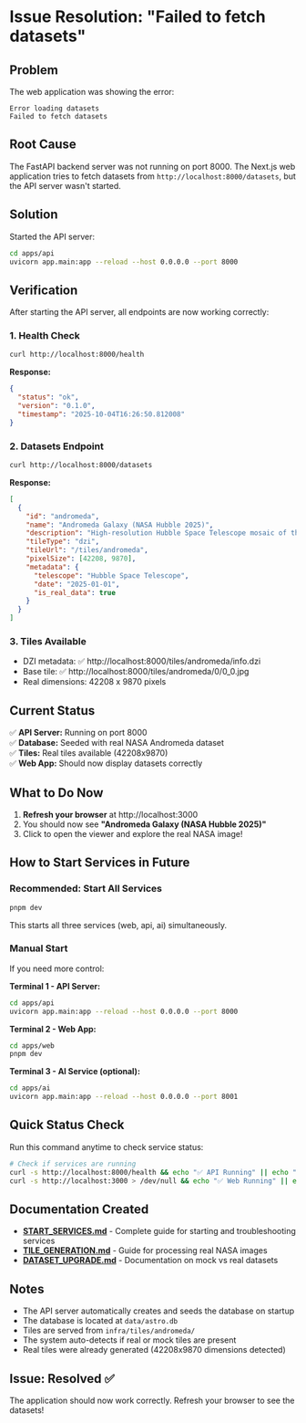 # Issue Resolution: "Failed to fetch datasets"

## Problem

The web application was showing the error:

```
Error loading datasets
Failed to fetch datasets
```

## Root Cause

The FastAPI backend server was not running on port 8000. The Next.js web application tries to fetch datasets from `http://localhost:8000/datasets`, but the API server wasn't started.

## Solution

Started the API server:

```bash
cd apps/api
uvicorn app.main:app --reload --host 0.0.0.0 --port 8000
```

## Verification

After starting the API server, all endpoints are now working correctly:

### 1. Health Check

```bash
curl http://localhost:8000/health
```

**Response:**

```json
{
  "status": "ok",
  "version": "0.1.0",
  "timestamp": "2025-10-04T16:26:50.812008"
}
```

### 2. Datasets Endpoint

```bash
curl http://localhost:8000/datasets
```

**Response:**

```json
[
  {
    "id": "andromeda",
    "name": "Andromeda Galaxy (NASA Hubble 2025)",
    "description": "High-resolution Hubble Space Telescope mosaic of the Andromeda Galaxy (M31). 42208x9870 pixels of stunning detail...",
    "tileType": "dzi",
    "tileUrl": "/tiles/andromeda",
    "pixelSize": [42208, 9870],
    "metadata": {
      "telescope": "Hubble Space Telescope",
      "date": "2025-01-01",
      "is_real_data": true
    }
  }
]
```

### 3. Tiles Available

- DZI metadata: ✅ http://localhost:8000/tiles/andromeda/info.dzi
- Base tile: ✅ http://localhost:8000/tiles/andromeda/0/0_0.jpg
- Real dimensions: 42208 x 9870 pixels

## Current Status

✅ **API Server:** Running on port 8000  
✅ **Database:** Seeded with real NASA Andromeda dataset  
✅ **Tiles:** Real tiles available (42208x9870)  
✅ **Web App:** Should now display datasets correctly

## What to Do Now

1. **Refresh your browser** at http://localhost:3000
2. You should now see **"Andromeda Galaxy (NASA Hubble 2025)"**
3. Click to open the viewer and explore the real NASA image!

## How to Start Services in Future

### Recommended: Start All Services

```bash
pnpm dev
```

This starts all three services (web, api, ai) simultaneously.

### Manual Start

If you need more control:

**Terminal 1 - API Server:**

```bash
cd apps/api
uvicorn app.main:app --reload --host 0.0.0.0 --port 8000
```

**Terminal 2 - Web App:**

```bash
cd apps/web
pnpm dev
```

**Terminal 3 - AI Service (optional):**

```bash
cd apps/ai
uvicorn app.main:app --reload --host 0.0.0.0 --port 8001
```

## Quick Status Check

Run this command anytime to check service status:

```bash
# Check if services are running
curl -s http://localhost:8000/health && echo "✅ API Running" || echo "❌ API Not Running"
curl -s http://localhost:3000 > /dev/null && echo "✅ Web Running" || echo "❌ Web Not Running"
```

## Documentation Created

- **[START_SERVICES.md](START_SERVICES.md)** - Complete guide for starting and troubleshooting services
- **[TILE_GENERATION.md](infra/TILE_GENERATION.md)** - Guide for processing real NASA images
- **[DATASET_UPGRADE.md](DATASET_UPGRADE.md)** - Documentation on mock vs real datasets

## Notes

- The API server automatically creates and seeds the database on startup
- The database is located at `data/astro.db`
- Tiles are served from `infra/tiles/andromeda/`
- The system auto-detects if real or mock tiles are present
- Real tiles were already generated (42208x9870 dimensions detected)

## Issue: Resolved ✅

The application should now work correctly. Refresh your browser to see the datasets!
